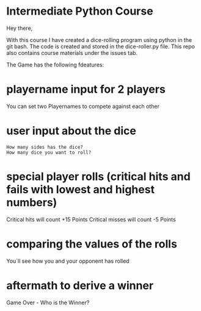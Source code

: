 # Intermediate Python Course

Hey there, 

With this course I have created a dice-rolling program using python in the git bash.
The code is created and stored in the dice-roller.py file. 
This repo also contains course materials under the issues tab. 

The Game has the following fdeatures:

# playername input for 2 players
  You can set two Playernames to compete against each other
  
# user input about the dice
	How many sides has the dice?
	How many dice you want to roll?
  
# special player rolls (critical hits and fails with lowest and highest numbers)
Critical hits will count +15 Points
Critical misses will count -5 Points

# comparing the values of the rolls
You´ll see how you and your opponent has rolled

# aftermath	to derive a winner
Game Over - Who is the Winner?
